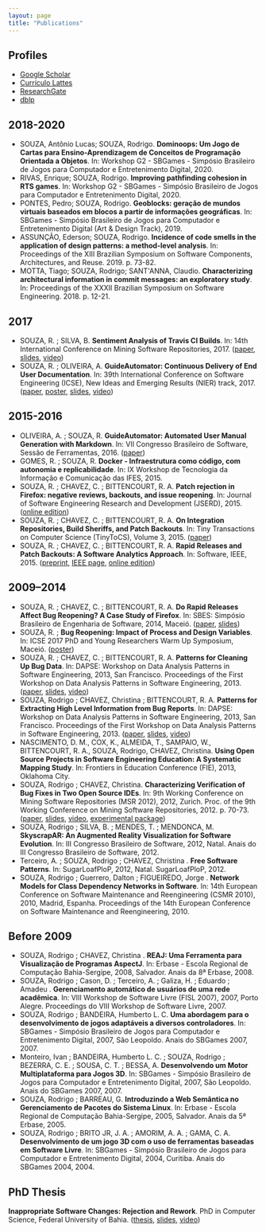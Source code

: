 ```yaml
---
layout: page
title: "Publications"
---
```


## Profiles

- [Google Scholar](https://scholar.google.com.br/citations?user=Mb5cQVAAAAAJ)
- [Currículo Lattes](http://lattes.cnpq.br/7697794806460975)
- [ResearchGate](https://www.researchgate.net/profile/Rodrigo_Souza3)
- [dblp](http://dblp.uni-trier.de/pers/hd/s/Souza:Rodrigo_R=_G=)

## 2018-2020

* SOUZA, Antônio Lucas; SOUZA, Rodrigo. **Dominoops: Um Jogo de Cartas para Ensino-Aprendizagem de Conceitos de Programação Orientada a Objetos**. In: Workshop G2 - SBGames - Simpósio Brasileiro de Jogos para Computador e Entretenimento Digital, 2020.
* RIVAS, Enrique; SOUZA, Rodrigo. **Improving pathfinding cohesion in RTS games**. In: Workshop G2 - SBGames - Simpósio Brasileiro de Jogos para Computador e Entretenimento Digital, 2020.
* PONTES, Pedro; SOUZA, Rodrigo. **Geoblocks: geração de mundos virtuais baseados em blocos a partir de informações geográficas**. In: SBGames - Simpósio Brasileiro de Jogos para Computador e Entretenimento Digital (Art & Design Track), 2019.
* ASSUNÇÃO, Ederson; SOUZA, Rodrigo. **Incidence of code smells in the application of design patterns: a method-level analysis**. In: Proceedings of the XIII Brazilian Symposium on Software Components, Architectures, and Reuse. 2019. p. 73-82.
* MOTTA, Tiago; SOUZA, Rodrigo; SANT'ANNA, Claudio. **Characterizing architectural information in commit messages: an exploratory study**. In: Proceedings of the XXXII Brazilian Symposium on Software Engineering. 2018. p. 12-21.

## 2017

* SOUZA, R. ; SILVA, B. **Sentiment Analysis of Travis CI Builds**. In: 14th International Conference on Mining Software Repositories, 2017. ([paper]({{site.baseurl}}/files/msr2017-rodrigo.pdf), [slides](https://speakerdeck.com/rodrigorgs/sentiment-analysis-of-travis-ci-builds), [video](https://youtu.be/Wl5-IurNsjg))
* SOUZA, R. ; OLIVEIRA, A. **GuideAutomator: Continuous Delivery of End User Documentation**. In: 39th International Conference on Software Engineering (ICSE), New Ideas and Emerging Results (NIER) track, 2017. ([paper]({{site.baseurl}}/files/icse-nier2017-rodrigo.pdf), [poster]({{site.baseurl}}/files/nier17-guideautomator-poster.pdf), [slides](https://speakerdeck.com/rodrigorgs/guideautomator-continuous-delivery-of-end-user-documentation), [video](https://youtu.be/hjNiQJ4_iOY))

## 2015-2016

* OLIVEIRA, A. ; SOUZA, R. **GuideAutomator: Automated User Manual Generation with Markdown**. In: VII Congresso Brasileiro de Software, Sessão de Ferramentas, 2016. ([paper]({{site.baseurl}}/files/cbsoft2016-tools.pdf))
* GOMES, R. ; SOUZA, R. **Docker - Infraestrutura como código, com autonomia e replicabilidade**. In: IX Workshop de Tecnologia da Informação e Comunicação das IFES, 2015.
* SOUZA, R. ; CHAVEZ, C. ; BITTENCOURT, R. A. **Patch rejection in Firefox: negative reviews, backouts, and issue reopening**. In: Journal of Software Engineering Research and Development (JSERD), 2015. ([online edition](http://www.jserd.com/content/3/1/9))
* SOUZA, R. ; CHAVEZ, C. ; BITTENCOURT, R. A. **On Integration Repositories, Build Sheriffs, and Patch Backouts**. In: Tiny Transactions on Computer Science (TinyToCS), Volume 3, 2015. ([paper](http://tinytocs.org/vol3/papers/TinyToCS_3_souza.pdf))
* SOUZA, R. ; CHAVEZ, C. ; BITTENCOURT, R. A. **Rapid Releases and Patch Backouts: A Software Analytics Approach**. In: Software, IEEE, 2015. ([preprint](files/souza2015.pdf), [IEEE page](http://ieeexplore.ieee.org/xpls/abs_all.jsp?arnumber=7006390), [online edition](http://online.qmags.com/ISW0315#pg91&mode2))

## 2009–2014

* SOUZA, R. ; CHAVEZ, C. ; BITTENCOURT, R. A. **Do Rapid Releases Affect Bug Reopening? A Case Study of Firefox**. In: SBES: Simpósio Brasileiro de Engenharia de Software, 2014, Maceió. ([paper](files/souza2014.pdf), [slides](https://speakerdeck.com/rodrigorgs/do-rapid-releases-affect-bug-reopening-a-case-study-of-firefox))
* SOUZA, R. ; **Bug Reopening: Impact of Process and Design Variables**. In: ICSE 2017 PhD and Young Researchers Warm Up Symposium, Maceió. ([poster](files/icse-warmup-poster.pdf))
* SOUZA, R. ; CHAVEZ, C. ; BITTENCOURT, R. A. **Patterns for Cleaning Up Bug Data**. In: DAPSE: Workshop on Data Analysis Patterns in Software Engineering, 2013, San Francisco. Proceedings of the First Workshop on Data Analysis Patterns in Software Engineering, 2013. ([paper](https://github.com/rodrigorgs/dapse13-bugpatterns/blob/master/preprint/icsews13dapse-id2-p-16145-preprint.pdf?raw=true), [slides](http://www.slideshare.net/xrodrigorgs/patterns-for-cleaning-up-bug-data), [video](http://youtu.be/biwtV-OsOJM))
* SOUZA, Rodrigo ; CHAVEZ, Christina ; BITTENCOURT, R. A. **Patterns for Extracting High Level Information from Bug Reports**. In: DAPSE: Workshop on Data Analysis Patterns in Software Engineering, 2013, San Francisco. Proceedings of the First Workshop on Data Analysis Patterns in Software Engineering, 2013. ([paper](https://github.com/rodrigorgs/dapse13-analysis/blob/master/preprint/icsews13dapse-id11-p-16145-preprint.pdf?raw=true), [slides](http://www.slideshare.net/xrodrigorgs/dapse-11souza), [video](http://youtu.be/tDqVUd9dW4o))
* NASCIMENTO, D. M., COX, K., ALMEIDA, T., SAMPAIO, W., BITTENCOURT, R. A., SOUZA, Rodrigo, CHAVEZ, Christina. **Using Open Source Projects in Software Engineering Education: A Systematic Mapping Study**. In: Frontiers in Education Conference (FIE), 2013, Oklahoma City.
* SOUZA, Rodrigo ; CHAVEZ, Christina. **Characterizing Verification of Bug Fixes in Two Open Source IDEs**. In: 9th Working Conference on Mining Software Repositories (MSR 2012), 2012, Zurich. Proc. of the 9th Working Conference on Mining Software Repositories, 2012. p. 70-73. ([paper](https://sites.google.com/site/rodrigorgs2/msr2012/msr2012-exploratory.pdf?attredirects=0), [slides](http://www.slideshare.net/xrodrigorgs/characterizing-verification-of-bug-fixes-in-two-open-source-ides-msr-2012), [video](http://www.youtube.com/watch?v=_jaJlvyLoTk), [experimental package](https://sites.google.com/site/rodrigorgs2/msr2012/msr2012-package.7z?attredirects=0))
* SOUZA, Rodrigo ; SILVA, B. ; MENDES, T. ; MENDONCA, M. **SkyscrapAR: An Augmented Reality Visualization for Software Evolution**. In: III Congresso Brasileiro de Software, 2012, Natal. Anais do III Congresso Brasileiro de Software, 2012.
* Terceiro, A. ; SOUZA, Rodrigo ; CHAVEZ, Christina . **Free Software Patterns**. In: SugarLoafPloP, 2012, Natal. SugarLoafPloP, 2012.
* SOUZA, Rodrigo ; Guerrero, Dalton ; FIGUEIREDO, Jorge . **Network Models for Class Dependency Networks in Software**. In: 14th European Conference on Software Maintenance and Reengineering (CSMR 2010), 2010, Madrid, Espanha. Proceedings of the 14th European Conference on Software Maintenance and Reengineering, 2010.

## Before 2009

* SOUZA, Rodrigo ; CHAVEZ, Christina . **REAJ: Uma Ferramenta para Visualização de Programas AspectJ**. In: Erbase - Escola Regional de Computação Bahia-Sergipe, 2008, Salvador. Anais da 8ª Erbase, 2008.
* SOUZA, Rodrigo ; Cason, D. ; Terceiro, A. ; Galiza, H. ; Eduardo ; Amadeu . **Gerenciamento automático de usuários de uma rede acadêmica**. In: VIII Workshop de Software Livre (FISL 2007), 2007, Porto Alegre. Proceedings do VIII Workshop de Software Livre, 2007.
* SOUZA, Rodrigo ; BANDEIRA, Humberto L. C. **Uma abordagem para o desenvolvimento de jogos adaptáveis a diversos controladores**. In: SBGames - Simpósio Brasileiro de Jogos para Computador e Entretenimento Digital, 2007, São Leopoldo. Anais do SBGames 2007, 2007.
* Monteiro, Ivan ; BANDEIRA, Humberto L. C. ; SOUZA, Rodrigo ; BEZERRA, C. E. ; SOUSA, C. T. ; BESSA, A. **Desenvolvendo um Motor Multiplataforma para Jogos 3D**. In: SBGames - Simpósio Brasileiro de Jogos para Computador e Entretenimento Digital, 2007, São Leopoldo. Anais do SBGames 2007, 2007.
* SOUZA, Rodrigo ; BARREAU, G. **Introduzindo a Web Semântica no Gerenciamento de Pacotes do Sistema Linux**. In: Erbase - Escola Regional de Computação Bahia-Sergipe, 2005, Salvador. Anais da 5ª Erbase, 2005.
* SOUZA, Rodrigo ; BRITO JR, J. A. ; AMORIM, A. A. ; GAMA, C. A. **Desenvolvimento de um jogo 3D com o uso de ferramentas baseadas em Software Livre**. In: SBGames - Simpósio Brasileiro de Jogos para Computador e Entretenimento Digital, 2004, Curitiba. Anais do SBGames 2004, 2004.

## PhD Thesis

**Inappropriate Software Changes: Rejection and Rework**. PhD in Computer Science, Federal University of Bahia. ([thesis](files/rodrigo-thesis-final.pdf), [slides](https://speakerdeck.com/rodrigorgs/inappropriate-software-changes-rejection-and-rework-tese-de-doutorado), [video](https://youtu.be/RLSbIsS4Ojs))
